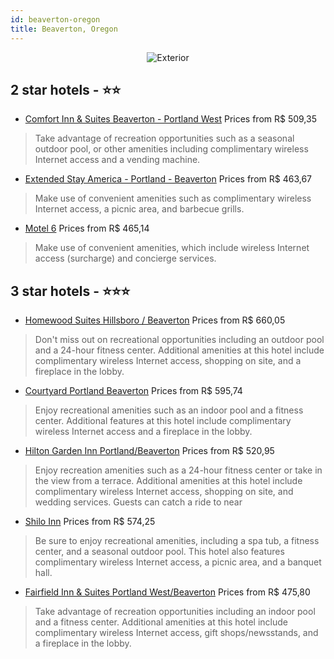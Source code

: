 ```yaml
---
id: beaverton-oregon
title: Beaverton, Oregon
---
```


<center><img src="https://i.travelapi.com/hotels/1000000/130000/120500/120424/31df0045_z.jpg" alt="Exterior" /></center>


##  2 star hotels - ⭐️⭐️

-    [Comfort Inn & Suites Beaverton - Portland West](https://us.hurb.com/hotels/beaverton/comfort-inn-suites-beaverton-portland-west-JNP-JP044743?cmp=18055) Prices from R$ 509,35
   > Take advantage of recreation opportunities such as a seasonal outdoor pool, or other amenities including complimentary wireless Internet access and a vending machine.
-    [Extended Stay America - Portland - Beaverton](https://us.hurb.com/hotels/beaverton/extended-stay-america-portland-beaverton-JNP-JP782926?cmp=18055) Prices from R$ 463,67
   > Make use of convenient amenities such as complimentary wireless Internet access, a picnic area, and barbecue grills.
-    [Motel 6](https://us.hurb.com/hotels/beaverton/motel-6-JNP-JP915862?cmp=18055) Prices from R$ 465,14
   > Make use of convenient amenities, which include wireless Internet access (surcharge) and concierge services.

##  3 star hotels - ⭐️⭐️⭐️

-    [Homewood Suites Hillsboro / Beaverton](https://us.hurb.com/hotels/beaverton/homewood-suites-hillsboro-beaverton-JNP-JP182589?cmp=18055) Prices from R$ 660,05
   > Don't miss out on recreational opportunities including an outdoor pool and a 24-hour fitness center. Additional amenities at this hotel include complimentary wireless Internet access, shopping on site, and a fireplace in the lobby.
-    [Courtyard Portland Beaverton](https://us.hurb.com/hotels/beaverton/courtyard-portland-beaverton-JNP-JP179742?cmp=18055) Prices from R$ 595,74
   > Enjoy recreational amenities such as an indoor pool and a fitness center. Additional features at this hotel include complimentary wireless Internet access and a fireplace in the lobby.
-    [Hilton Garden Inn Portland/Beaverton](https://us.hurb.com/hotels/beaverton/hilton-garden-inn-portland-beaverton-JNP-JP068524?cmp=18055) Prices from R$ 520,95
   > Enjoy recreation amenities such as a 24-hour fitness center or take in the view from a terrace. Additional amenities at this hotel include complimentary wireless Internet access, shopping on site, and wedding services. Guests can catch a ride to near
-    [Shilo Inn](https://us.hurb.com/hotels/beaverton/shilo-inn-JNP-JP044684?cmp=18055) Prices from R$ 574,25
   > Be sure to enjoy recreational amenities, including a spa tub, a fitness center, and a seasonal outdoor pool. This hotel also features complimentary wireless Internet access, a picnic area, and a banquet hall.
-    [Fairfield Inn & Suites Portland West/Beaverton](https://us.hurb.com/hotels/beaverton/fairfield-inn-suites-portland-west-beaverton-JNP-JP389664?cmp=18055) Prices from R$ 475,80
   > Take advantage of recreation opportunities including an indoor pool and a fitness center. Additional amenities at this hotel include complimentary wireless Internet access, gift shops/newsstands, and a fireplace in the lobby.
